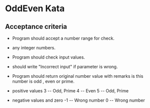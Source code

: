 # OddEven Kata

## Acceptance criteria
- Program should accept a number range for check.
 - any integer numbers.

- Program should check input values.
 - should write "Incorrect input" if parameter is wrong.
- Program should return original number value with remarks is this number is odd , even or prime.
 - positive values
            3 -- Odd, Prime
            4 -- Even
            5 -- Odd, Prime
 - negative values and zero
             -1 -- Wrong number
              0 -- Wrong number
